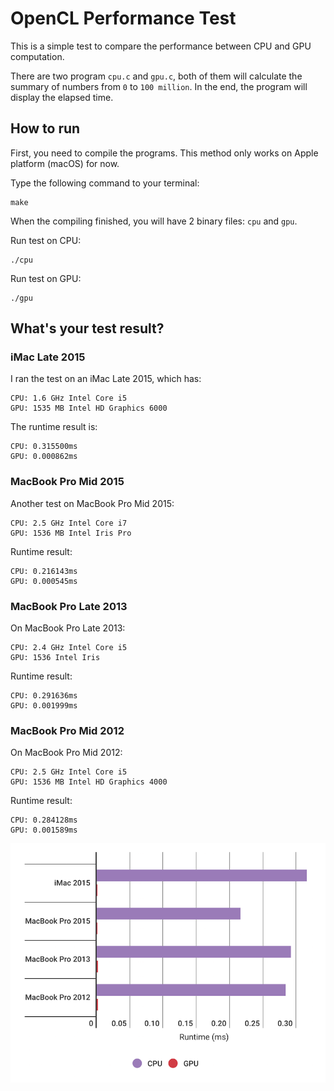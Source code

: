 # OpenCL Performance Test

This is a simple test to compare the performance between CPU and GPU computation.

There are two program `cpu.c` and `gpu.c`, both of them will calculate the summary of numbers from `0` to `100 million`. In the end, the program will display the elapsed time.

## How to run

First, you need to compile the programs. This method only works on Apple platform (macOS) for now.

Type the following command to your terminal:

```
make
```

When the compiling finished, you will have 2 binary files: `cpu` and `gpu`.

Run test on CPU:

```
./cpu
```

Run test on GPU:

```
./gpu
```

## What's your test result?

### iMac Late 2015
I ran the test on an iMac Late 2015, which has:

```
CPU: 1.6 GHz Intel Core i5
GPU: 1535 MB Intel HD Graphics 6000
```

The runtime result is:

```
CPU: 0.315500ms
GPU: 0.000862ms
```

### MacBook Pro Mid 2015

Another test on MacBook Pro Mid 2015:

```
CPU: 2.5 GHz Intel Core i7
GPU: 1536 MB Intel Iris Pro
```

Runtime result:

```
CPU: 0.216143ms
GPU: 0.000545ms
```

### MacBook Pro Late 2013

On MacBook Pro Late 2013:

```
CPU: 2.4 GHz Intel Core i5
GPU: 1536 Intel Iris
```

Runtime result:

```
CPU: 0.291636ms
GPU: 0.001999ms
```

### MacBook Pro Mid 2012

On MacBook Pro Mid 2012:

```
CPU: 2.5 GHz Intel Core i5
GPU: 1536 MB Intel HD Graphics 4000
```

Runtime result:

```
CPU: 0.284128ms
GPU: 0.001589ms
```

![](compare.png)
